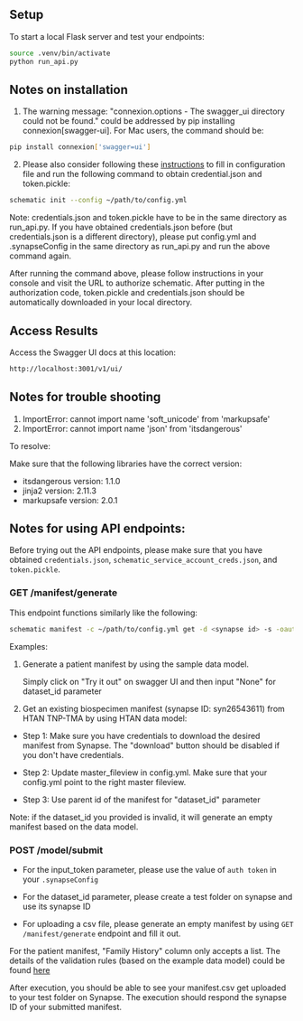 ## Setup

To start a local Flask server and test your endpoints:

```bash
source .venv/bin/activate
python run_api.py
```

## Notes on installation
1. The warning message: "connexion.options - The swagger_ui directory could not be found." could be addressed by pip installing connexion[swagger-ui]. For Mac users, the command should be: 
```bash
pip install connexion['swagger=ui']
```

2. Please also consider following these [instructions](https://sage-schematic.readthedocs.io/en/develop/index.html) to fill in configuration file and run the following command to obtain credential.json and token.pickle:
```bash 
schematic init --config ~/path/to/config.yml
```

Note: credentials.json and token.pickle have to be in the same directory as run_api.py. If you have obtained credentials.json before (but credentials.json is a different directory), please put config.yml and .synapseConfig in the same directory as run_api.py and run the above command again. 

After running the command above, please follow instructions in your console and visit the URL to authorize schematic. After putting in the authorization code, token.pickle and credentials.json should be automatically downloaded in your local directory. 

## Access Results
Access the Swagger UI docs at this location:
```bash
http://localhost:3001/v1/ui/
```

## Notes for trouble shooting
1. ImportError: cannot import name 'soft_unicode' from 'markupsafe' 
2. ImportError: cannot import name 'json' from 'itsdangerous' 

To resolve: 

Make sure that the following libraries have the correct version: 
* itsdangerous version: 1.1.0
* jinja2 version: 2.11.3
* markupsafe version: 2.0.1

## Notes for using API endpoints: 
Before trying out the API endpoints, please make sure that you have obtained `credentials.json`, `schematic_service_account_creds.json`, and `token.pickle`. 


###  GET /manifest/generate

This endpoint functions similarly like the following: 
```bash
schematic manifest -c ~/path/to/config.yml get -d <synapse id> -s -oauth
```

Examples: 
1) Generate a patient manifest by using the sample data model.

    Simply click on "Try it out" on swagger UI and then input "None" for dataset_id parameter

2) Get an existing biospecimen manifest (synapse ID: syn26543611) from HTAN TNP-TMA by using HTAN data model: 

* Step 1:  Make sure you have credentials to download the desired manifest from Synapse. The "download" button should be disabled if you don't have credentials. 

* Step 2: Update master_fileview in config.yml. Make sure that your config.yml point to the right master fileview. 

* Step 3: Use parent id of the manifest for "dataset_id" parameter
    
Note: if the dataset_id you provided is invalid, it will generate an empty manifest based on the data model. 

### POST /model/submit
    
* For the input_token parameter, please use the value of `auth token` in your `.synapseConfig`

* For the dataset_id parameter, please create a test folder on synapse and use its synapse ID

* For uploading a csv file, please generate an empty manifest by using `GET /manifest/generate` endpoint and fill it out. 

For the patient manifest, "Family History" column only accepts a list. The details of the validation rules (based on the example data model) could be found [here](https://github.com/Sage-Bionetworks/schematic/blob/develop/tests/data/example.model.csv)

After execution, you should be able to see your manifest.csv get uploaded to your test folder on Synapse. The execution should respond the synapse ID of your submitted manifest.
